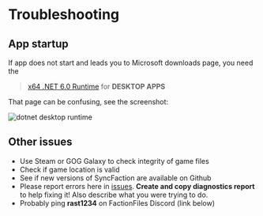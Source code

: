 # Troubleshooting

## App startup

If app does not start and leads you to Microsoft downloads page, you need the

> [x64 .NET 6.0 Runtime](https://dotnet.microsoft.com/en-us/download/dotnet/6.0/runtime) for **DESKTOP APPS**

That page can be confusing, see the screenshot:

![dotnet desktop runtime](https://user-images.githubusercontent.com/1562341/204090216-2d163e9c-b60e-4e45-88e2-bcd4f21aab69.png)

## Other issues

* Use Steam or GOG Galaxy to check integrity of game files
* Check if game location is valid
* See if new versions of SyncFaction are available on Github
* Please report errors here in [issues](https://github.com/rfg-modding/SyncFaction/issues). **Create and copy diagnostics report** to help fixing it! Also describe what you were trying to do.
* Probably ping **rast1234** on FactionFiles Discord (link below)
